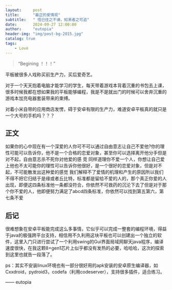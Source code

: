 ```yaml
---
layout:     post
title:      "最正的爱情观"
subtitle:   " 悟已往之不谏，知来者之可追"
date:       2024-09-27 12:00:00
author:     "eutopia"
header-img: "img/post-bg-2015.jpg"
catalog: true
tags:
    - Love
---
```


> “Begining ！！！”


平板被很多人戏称买前生产力，买后爱奇艺。

对于一个天天抱着电脑才能学习的学生，每天带着游戏本背着沉重的书包去上课，很多时候我都在想如果我的平板能够编程，我是不是就出门的时候可以舍弃沉重的游戏本加充电器套装带来的束缚。

对着小米自带的应用商店发愣，碍于安卓有限的生产力，难道安卓平板真的就只是一个大号的手机吗？？？


<p id = "build"></p>

## 正文

如果你的心中现在有一个深爱的人你可不可以通过自由意志让自己不爱他?你的理性可能可以告诉你，他不是一个合格的恋爱对象，甚至你可以选择离开他分手但是对不起，自由意志杀不死你对他爱的感
竞
同样道理你不爱一个人，你想让自己爱上他也不太可能你的理性可以告诉你他很好，是一个很好的恋爱对象，但是对不起，不可能散发出这种爱的感觉
我们解释不了爱情的机理和产生的原因所以我们不得不把它归结于是缘或者丘比特，标准都是留给不爱的人的，那个真正你爱的人出现，即便这四条标准他一条都没符合，你依然不可救药的沉沦下去了但是对于那个你不爱的人，他即便努力满足了abcd四条标准，你依然可以找到第五第六，第七条不爱


## 后记

很难想象在安卓平板能完成这么多事情，它似乎可以完成一整套的编程环境，得益于java的极强跨平台支持，相信用不久利用这块平板也可以创建出一个独立的软件，这里入门只进行尝试了一个利用swing的Gui界面局域网聊天java程序，编译速度很快，在我这颗8+gen1芯片上似乎都没有发热的必要，哈哈哈，这次的探索到这里也就告一段落了。

ps：其实不安装linux环境也有一部分很好用的apk安装的安卓原生编译器，如Cxxdroid，pydroid3，codefa（利用codeserver），支持很多插件，适合练习。

—— eutopia
